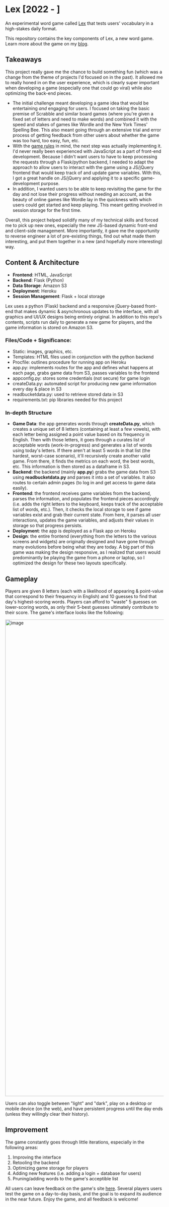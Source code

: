 # Lex [2022 - ]
An experimental word game called [Lex](https://www.thelexgame.com/) that tests users' vocabulary in a high-stakes daily format.

This repository contains the key components of Lex, a new word game. Learn more about the game on my [blog](https://kabirmoghe.medium.com/a-new-word-game-d9552c191e2b).

## Takeaways
This project really gave me the chance to build something fun (which was a change from the theme of projects I'd focused on in the past). It allowed me to really honed in on the user experience, which is clearly super important when developing a game (especially one that could go viral) while also optimizing the back-end pieces. 

* The initial challenge meant developing a game idea that would be entertaining _and_ engaging for users. I focused on taking the basic premise of Scrabble and similar board games (where you're given a fixed set of letters and need to make words) and combined it with the speed and stakes of games like Wordle and the New York Times' Spelling Bee. This also meant going through an extensive trial and error process of getting feedback from other users about whether the game was too hard, too easy, fun, etc.
* With the [game rules](https://www.thelexgame.com) in mind, the next step was actually implementing it. I'd never really been experienced with JavaScript as a part of front-end development. Because I didn't want users to have to keep processing the requests through a Flask/python backend, I needed to adapt the approach to allow users to interact with the game using a JS/jQuery frontend that would keep track of and update game variables. With this, I got a great handle on JS/jQuery and applying it to a specific game-development purpose.
* In addition, I wanted users to be able to keep revisiting the game for the day and not lose their progress without needing an account, as the beauty of online games like Wordle lay in the quickness with which users could get started and keep playing. This meant getting involved in session storage for the first time. 

Overall, this project helped solidify many of my technical skills and forced me to pick up new ones, especially the new JS-based dynamic front-end and client-side management. More importantly, it gave me the opportunity to reverse engineer a lot of pre-existing things, find out what made them interesting, and put them together in a new (and hopefully more interesting) way. 

## Content & Architecture
* <b>Frontend</b>: HTML, JavaScript
* <b>Backend</b>: Flask (Python)
* <b>Data Storage</b>: Amazon S3
* <b>Deployment</b>: Heroku
* <b>Session Management</b>: Flask + local storage

Lex uses a python (Flask) backend and a responsive jQuery-based front-end that makes dynamic & asynchronous updates to the interface, with all graphics and UI/UX designs being entirely original. In addition to this repo's contents, scripts run daily to generate a new game for players, and the game information is stored on Amazon S3. 

### Files/Code + Significance:
* Static: images, graphics, etc.
* Templates: HTML files used in conjunction with the python backend
* Procfile: outlines procedure for running app on Heroku
* app.py: implements routes for the app and defines what happens at each page, grabs game data from S3, passes variables to the frontend
* appconfig.py: stores some credentials (not secure) for game login
* createData.py: automated script for producing new game information every day & place in S3
* readbucketdata.py: used to retrieve stored data in S3
* requirements.txt: pip libraries needed for this project

### In-depth Structure
* **Game Data**: the app generates words through **createData.py**, which creates a unique set of 8 letters (containing at least a few vowels), with each letter being assigned a point value based on its frequency in English. Then with those letters, it goes through a curates list of acceptable words (work-in-progress) and generates a list of words using today's letters. If there aren't at least 5 words in that list (the hardest, worst-case scenario), it'll recursively create another valid game. From there, it finds the metrics on each word, the best words, etc. This information is then stored as a dataframe in S3.
* **Backend**: the backend (mainly **app.py**) grabs the game data from S3 using **readbucketdata.py** and parses it into a set of variables. It also routes to certain admin pages (to log in and get access to game data easily).
* **Frontend**: the frontend receives game variables from the backend, parses the information, and populates the frontend pieces accordingly (i.e. adds the right letters to the keyboard, keeps track of the acceptable list of words, etc.). Then, it checks the local storage to see if game variables exist and grab their current state. From here, it parses all user interactions, updates the game variables, and adjusts their values in storage so that progress persists.
* **Deployment**: the app is deployed as a Flask app on Heroku
* **Design**: the entire frontend (everything from the letters to the various screens and widgets) are originally designed and have gone through many evolutions before being what they are today. A big part of this game was making the design responsive, as I realized that users would predominantly be playing the game from a phone or laptop, so I optimized the design for these two layouts specifically.

## Gameplay
Players are given 8 letters (each with a likelihood of appearing & point-value that correspond to their frequency in English) and 10 guesses to find that day's highest-scoring words. Players can afford to "waste" 5 guesses on lower-scoring words, as only their 5-best guesses ultimately contribute to their score. The game's interface looks like the following:  

<img width="1512" alt="image" src="https://github.com/kabirmoghe/wordgame/assets/64380076/b1f71502-f139-4310-9a2d-6a9c1275dc27">

Users can also toggle between "light" and "dark", play on a desktop or mobile device (on the web), and have persistent progress until the day ends (unless they willingly clear their history).

## Improvement
The game constantly goes through little iterations, especially in the following areas:
1) Improving the interface
2) Retooling the backend
3) Optimizing game storage for players
4) Adding new features (i.e. adding a login + database for users)
5) Pruning/adding words to the game's acceptible list

All users can leave feedback on the game's site [here](https://www.thelexgame.com/feedback). Several players users test the game on a day-to-day basis, and the goal is to expand its audience in the near future. Enjoy the game, and all feedback is welcome!

